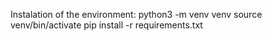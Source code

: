 Instalation of the environment:
python3 -m venv venv
source venv/bin/activate
pip install -r requirements.txt